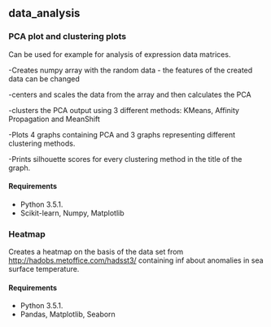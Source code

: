 ## data_analysis

### PCA plot and clustering plots 

Can be used for example for analysis of expression data matrices. 

-Creates numpy array with the  random data - the features of the created data can be changed

-centers and scales the data from the array and then calculates the PCA

-clusters the PCA output using 3 different methods: KMeans, Affinity Propagation and MeanShift

-Plots 4 graphs containing PCA and 3 graphs representing different clustering methods.

-Prints silhouette scores for every clustering method in the title of the graph.

#### Requirements 

- Python 3.5.1.
- Scikit-learn, Numpy, Matplotlib 


### Heatmap


Creates a heatmap on the basis of the data set  from http://hadobs.metoffice.com/hadsst3/ containing inf about anomalies
in sea surface temperature.

#### Requirements 

- Python 3.5.1.
- Pandas, Matplotlib, Seaborn 

